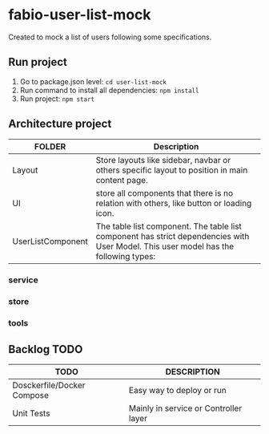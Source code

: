 # fabio-user-list-mock

Created to mock a list of users following some specifications.

## Run project

1. Go to package.json level: `cd user-list-mock`
2. Run command to install all dependencies: `npm install`
3. Run project: `npm start`

## Architecture project

| FOLDER            | Description                                                                                                                          |
| ----------------- | ------------------------------------------------------------------------------------------------------------------------------------ |
| Layout            | Store layouts like sidebar, navbar or others specific layout to position in main content page.                                       |
| UI                | store all components that there is no relation with others, like button or loading icon.                                             |
| UserListComponent | The table list component. The table list component has strict dependencies with User Model. This user model has the following types: |

### service

### store

### tools

## Backlog TODO

| TODO                       | DESCRIPTION                           |
| -------------------------- | ------------------------------------- |
| Dosckerfile/Docker Compose | Easy way to deploy or run             |
| Unit Tests                 | Mainly in service or Controller layer |
